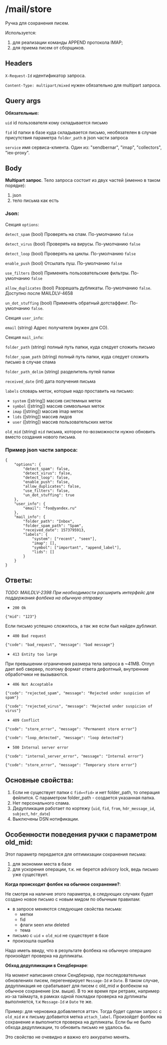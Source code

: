 # /mail/store

Ручка для сохранения писем.

Используется:
1. для реализации команды APPEND протокола IMAP;
2. для приема писем от сборщиков.

## Headers
`X-Request-Id` идентификатор запроса.

`Content-Type: multipart/mixed` нужен обязательно для multipart запроса.

## Query args

**Обязательные:**

`uid` id пользователя кому складывается письмо

`fid` id папки в базе куда складывается письмо, необязателен в случае присутствия параметра `folder_path` в json части запроса

`service` имя сервиса-клиента. Один из: "sendbernar", "imap", "collectors", "iex-proxy".

## Body
**Multipart запрос**. Тело запроса состоит из двух частей (именно в таком порядке): 
1. json
2. тело письма как есть

### Json:

Секция `options`:

`detect_spam` (bool) Проверять на спам. По-умолчанию `false`

`detect_virus` (bool) Проверять на вирусы. По-умолчанию `false`

`detect_loop` (bool) Проверять на циклы. По-умолчанию `false`

`enable_push` (bool) Отсылать пуш. По-умолчанию `false`

`use_filters` (bool) Применять пользовательские фильтры. По-умолчанию `false` 

`allow_duplicates` (bool) Разрешать дубликаты. По-умолчанию `false`. Доступно после MAILDLV-4658

`un_dot_stuffing` (bool) Применять обратный дотстаффинг. По-умолчанию `false`.

Секция `user_info`:

`email` (string) Адрес получателя (нужен для СО). 

Секция `mail_info`:

`folder_path` (string) полный путь папки, куда следует сложить письмо

`folder_spam_path` (string) полный путь папки, куда следует сложить письмо в случае спама

`folder_path_delim` (string) разделитель путей папки

`received_date` (int) дата получения письма

`labels` словарь меток, которые надо проставить на письмо:
- `system` ([string]) массив системных меток
- `symbol` ([string]) массив символьных меток
- `imap` ([string]) массив imap меток
- `lids` ([string]) массив лидов
- `user` ([string]) массив пользовательских меток

`old_mid` (string) `mid` письма, которое по-возможности нужно обновить вместо создания нового письма.

### Пример json части запроса:
```
{
    "options": {
        "detect_spam": false,
        "detect_virus": false,
        "detect_loop": false,
        "enable_push": false,
        "allow_duplicates": false,
        "use_filters": false,
        "un_dot_stuffing": true
    },
    "user_info": {
        "email": "foo@yandex.ru"
    },
    "mail_info": {
        "folder_path": "Inbox",
        "folder_spam_path": "Spam",
        "received_date": 1573795913,
        "labels": {
            "system": ["recent", "seen"],
            "imap": [],
            "symbol": ["important", "append_label"], 
            "lids": []
        }
    }
}
```

## Ответы:

*TODO: MAILDLV-2398 При необходимости расширить интерфейс для поддержания фолбека на обычную отправку*

- `200 Ok`

```{"mid": "123"}```

Если письмо успешно сложилось, а так же если был найден дубликат.

- `400 Bad request`

```{"code": "bad_request", "message": "bad message"}```

- `413 Entity too large`

При превышении ограничения размера тела запроса в ~41MB.
Отлуп дает веб свервер, поэтому формат ответа дефолтный, внутренние обработчики не вызываются.

- `406 Not Acceptable`

```{"code": "rejected_spam", "message": "Rejected under suspicion of spam"}```

```{"code": "rejected_virus", "message": "Rejected under suspicion of virus"}```

- `409 Conflict`

```{"code": "store_error", "message": "Permanent store error"}```

```{"code": "loop_detected", "message": "loop detected"}```

- `500 Internal server error`

```{"code": "internal_server_error", "message": "Internal error"}```

```{"code": "store_error", "message": "Temporary store error"}```

## Основные свойства:
1. Если не существует папки с `fid=<fid>` и нет folder_path, то операция фейлится. С параметром folder_path - создается указанная папка.
2. Нет персонального спама.
3. Дедупликация работает по кортежу (`uid`, `fid`, `from`, `hdr_message_id`, `subject`, `hdr_date`)
4. Выключены DSN нотификации.

## Особенности поведения ручки с параметром old_mid:
Этот параметр передается для оптимизации сохранения письма:
  1. для экономии места в базе
  2. для ускорения операции, т.к. не берется advisory lock, ведь письмо уже существует.

**Когда происходит фолбек на обычное сохранение?**:

Не смотря на наличие этого параметра, в следующих случаях будет создано новое письмо с новым мидом по обычным правилам:
  * в запросе меняются следующие свойства письма:
    - метки
    - fid
    - флаги seen или deleted
    - тема
  * письмо с `uid` + `old_mid` не существует в базе
  * произошла ошибка

Надо иметь ввиду, что в результате фолбека на обычную операцию произойдет проверка на дупликаты. 

**Обход дедупликации в Сендбернаре**:

На момент написания спеки Сендбернар, при последовательных обновлениях писем, перегенерирует `Message-Id` и `Date`. 
В таком случае, дедупликация не срабатывает для писем с old_mid и фолбеком на обычное сохранение (см. выше). 
В то же время при ретраях, например из-за таймаута, в рамках одной покладки проверка на дупликаты выполняется, т.к `Message-Id` и `Date` те же.

Пример: для черновика добавляется аттач. Тогда будет сделан запрос с `old_mid` и к письму добавится метка `attach_label`. Произойдет фолбек на сохранение и выполнится проверка на дупликаты. Если бы не было обхода дедупликации, то обновить письмо не удалось бы. 

Это свойство не очевидно и важно его аккуратно менять.
